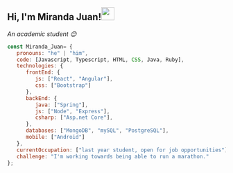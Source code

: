 
<h2> Hi, I'm Miranda Juan!<img src="https://media.giphy.com/media/WUlplcMpOCEmTGBtBW/giphy.gif" width="30"> </h2>

<p><em>An academic student 😊</br>
</em></p>


```javascript
const Miranda_Juan= {
   pronouns: "he" | "him",
   code: [Javascript, Typescript, HTML, CSS, Java, Ruby],
   technologies: {
      frontEnd: {
         js: ["React", "Angular"],
         css: ["Bootstrap"]
      },
      backEnd: {
         java: ["Spring"],
         js: ["Node", "Express"],
         csharp: ["Asp.net Core"],
      },
      databases: ["MongoDB", "mySQL", "PostgreSQL"],
      mobile: ["Android"]
   },
   currentOccupation: ["last year student, open for job opportunities"],
   challenge: "I'm working towards being able to run a marathon."
};
```
</br></br>


